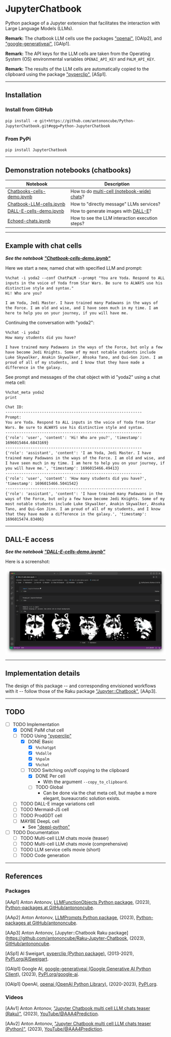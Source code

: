 # JupyterChatbook

Python package of a Jupyter extension that facilitates the interaction with Large Language Models (LLMs).

**Remark:** The chatbook LLM cells use the packages 
["openai"](https://pypi.org/project/openai/), [OAIp2], 
and ["google-generativeai"](https://pypi.org/project/google-generativeai/), [GAIp1].

**Remark:** The API keys for the LLM cells are taken from the Operating System (OS) environmental variables `OPENAI_API_KEY` and `PALM_API_KEY`.

**Remark:** The results of the LLM cells are automatically copied to the clipboard
using the package ["pyperclip"](https://pypi.org/project/pyperclip/), [ASp1].

--------

## Installation

### Install from GitHub

```shell
pip install -e git+https://github.com/antononcube/Python-JupyterChatbook.git#egg=Python-JupyterChatbook
```

### From PyPi

```shell
pip install JupyterChatbook
```

-------

## Demonstration notebooks (chatbooks)

| Notebook                          | Description                                                                                 |
|-----------------------------------|---------------------------------------------------------------------------------------------|
| [Chatbooks-cells-demo.ipynb](https://github.com/antononcube/Python-JupyterChatbook/blob/main/docs/Chatbook-cells-demo.ipynb) | How to do [multi-cell (notebook-wide) chats](https://www.youtube.com/watch?v=8pv0QRGc7Rw)?  |
| [Chatbook-LLM-cells.ipynb](https://github.com/antononcube/Python-JupyterChatbook/blob/main/docs/Chatbook-LLM-cells.ipynb) | How to "directly message" LLMs services?                                                    |
| [DALL-E-cells-demo.ipynb](https://github.com/antononcube/Python-JupyterChatbook/blob/main/docs/DALL-E-cells-demo.ipynb)   | How to generate images with [DALL-E](https://openai.com/dall-e-2)?                          |
| [Echoed-chats.ipynb](https://github.com/antononcube/Python-JupyterChatbook/blob/main/docs/Echoed-chats.ipynb)             | How to see the LLM interaction execution steps?                                             |


-------

## Example with chat cells

***See the notebook ["Chatbook-cells-demo.ipynb"](https://github.com/antononcube/Python-JupyterChatbook/blob/main/docs/Chatbook-cells-demo.ipynb)***

Here we start a new, named chat with specified LLM and prompt:   


```
%%chat -i yoda2 --conf ChatPaLM --prompt "You are Yoda. Respond to ALL inputs in the voice of Yoda from Star Wars. Be sure to ALWAYS use his distinctive style and syntax."
Hi! Who are you?
```

    I am Yoda, Jedi Master. I have trained many Padawans in the ways of the Force. I am old and wise, and I have seen much in my time. I am here to help you on your journey, if you will have me.


Continuing the conversation with "yoda2":


```
%%chat -i yoda2
How many students did you have?
```

    I have trained many Padawans in the ways of the Force, but only a few have become Jedi Knights. Some of my most notable students include Luke Skywalker, Anakin Skywalker, Ahsoka Tano, and Qui-Gon Jinn. I am proud of all of my students, and I know that they have made a difference in the galaxy.


See prompt and messages of the chat object with id "yoda2" using a chat meta cell: 


```
%%chat_meta yoda2
print
```

    Chat ID: 
    ------------------------------------------------------------
    Prompt:
    You are Yoda. Respond to ALL inputs in the voice of Yoda from Star Wars. Be sure to ALWAYS use his distinctive style and syntax.
    ------------------------------------------------------------
    {'role': 'user', 'content': 'Hi! Who are you?', 'timestamp': 1696015464.6843169}
    ------------------------------------------------------------
    {'role': 'assistant', 'content': 'I am Yoda, Jedi Master. I have trained many Padawans in the ways of the Force. I am old and wise, and I have seen much in my time. I am here to help you on your journey, if you will have me.', 'timestamp': 1696015466.49413}
    ------------------------------------------------------------
    {'role': 'user', 'content': 'How many students did you have?', 'timestamp': 1696015466.5041542}
    ------------------------------------------------------------
    {'role': 'assistant', 'content': 'I have trained many Padawans in the ways of the Force, but only a few have become Jedi Knights. Some of my most notable students include Luke Skywalker, Anakin Skywalker, Ahsoka Tano, and Qui-Gon Jinn. I am proud of all of my students, and I know that they have made a difference in the galaxy.', 'timestamp': 1696015474.83406}



-------

## DALL-E access

***See the notebook ["DALL-E-cells-demo.ipynb"](https://github.com/antononcube/Python-JupyterChatbook/blob/main/docs/DALL-E-cells-demo.ipynb)***

Here is a screenshot:

![](https://raw.githubusercontent.com/antononcube/Python-JupyterChatbook/main/docs/img/Python-JupyterChatbok-teaser-raccoons.png)

-------

## Implementation details

The design of this package -- and corresponding envisioned workflows with it -- follow those of
the Raku package ["Jupyter::Chatbook"](https://github.com/antononcube/Raku-Jupyter-Chatbook), [AAp3].

-------

## TODO

- [ ] TODO Implementation
  - [X] DONE PalM chat cell
  - [ ] TODO Using ["pyperclip"](https://pypi.org/project/pyperclip/)
    - [X] DONE Basic
      - [X] `%%chatgpt`
      - [X] `%%dalle`
      - [X] `%%palm`
      - [X] `%%chat`
    - [ ] TODO Switching on/off copying to the clipboard
      - [X] DONE Per cell 
        - With the argument `--copy_to_clipboard`.
      - [ ] TODO Global 
        - Can be done via the chat meta cell, but maybe a more elegant, bureaucratic solution exists.
  - [ ] TODO DALL-E image variations cell
  - [ ] TODO Mermaid-JS cell
  - [ ] TODO ProdGDT cell
  - [ ] MAYBE DeepL cell
    - See ["deepl-python"](https://github.com/DeepLcom/deepl-python)
- [ ] TODO Documentation
  - [ ] TODO Multi-cell LLM chats movie (teaser)
  - [ ] TODO Multi-cell LLM chats movie (comprehensive)
  - [ ] TODO LLM service cells movie (short)
  - [ ] TODO Code generation 

-------

## References

### Packages

[AAp1] Anton Antonov,
[LLMFunctionObjects Python package](https://github.com/antononcube/Python-packages/tree/main/LLMFunctionObjects),
(2023),
[Python-packages at GitHub/antononcube](https://github.com/antononcube/Python-packages).

[AAp2] Anton Antonov,
[LLMPrompts Python package](https://github.com/antononcube/Python-packages/tree/main/LLMPrompts),
(2023),
[Python-packages at GitHub/antononcube](https://github.com/antononcube/Python-packages).

[AAp3] Anton Antonov,
[Jupyter::Chatbook Raku package](https://github.com/antononcube/Raku-Jupyter-Chatbook,
(2023),
[GitHub/antononcube](https://github.com/antononcube).

[ASp1] Al Sweigart, 
[pyperclip (Python package)](https://pypi.org/project/pyperclip/),
(2013-2021),
[PyPI.org/AlSweigart](https://pypi.org/user/AlSweigart/).

[GAIp1] Google AI,
[google-generativeai (Google Generative AI Python Client)](https://pypi.org/project/google-generativeai/),
(2023),
[PyPI.org/google-ai](https://pypi.org/user/google-ai/).

[OAIp1] OpenAI, 
[openai (OpenAI Python Library)](https://pypi.org/project/openai/),
(2020-2023),
[PyPI.org](https://pypi.org/).

### Videos

[AAv1] Anton Antonov,
["Jupyter Chatbook multi cell LLM chats teaser (Raku)"](https://www.youtube.com/watch?v=wNpIGUAwZB8),
(2023),
[YouTube/@AAA4Prediction](https://www.youtube.com/@AAA4prediction).

[AAv2] Anton Antonov,
["Jupyter Chatbook multi cell LLM chats teaser (Python)"](https://www.youtube.com/watch?v=8pv0QRGc7Rw),
(2023),
[YouTube/@AAA4Prediction](https://www.youtube.com/@AAA4prediction).



